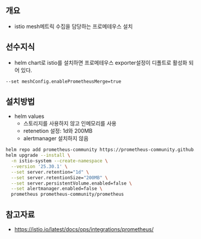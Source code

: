 ## 개요
* istio mesh메트릭 수집을 담당하는 프로메테우스 설치

## 선수지식
* helm chart로 istio를 설치하면 프로메테우스 exporter설정이 디폴트로 활성화 되어 있다.

```sh
--set meshConfig.enablePrometheusMerge=true
```

## 설치방법

* helm values
  * 스토리지를 사용하지 않고 인메모리를 사용
  * retenetion 설정: 1d와 200MB
  * alertmanager 설치하지 않음

```sh
helm repo add prometheus-community https://prometheus-community.github.io/helm-charts
helm upgrade --install \
  -n istio-system --create-namespace \
  --version '25.30.1' \
  --set server.retention="1d" \
  --set server.retentionSize="200MB" \
  --set server.persistentVolume.enabled=false \
  --set alertmanager.enabled=false \
  prometheus prometheus-community/prometheus
```

## 참고자료
* https://istio.io/latest/docs/ops/integrations/prometheus/
